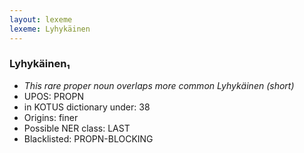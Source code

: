 ```yaml
---
layout: lexeme
lexeme: Lyhykäinen
---
```


###  Lyhykäinen₁

* _This rare proper noun overlaps more common *Lyhykäinen* (short)_
* UPOS:  PROPN
* in KOTUS dictionary under:  38
* Origins: finer 
* Possible NER class:  LAST
* Blacklisted:  PROPN-BLOCKING

